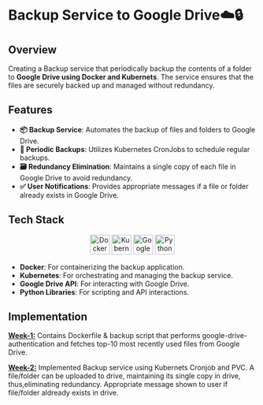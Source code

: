 # **Backup Service to Google Drive**☁️🔒
## **Overview**
Creating a Backup service that periodically backup the contents of a folder to **Google Drive using Docker and Kubernets**. The service ensures that the files are securely backed up and managed without redundancy.

## **Features**
- **📦 Backup Service**: Automates the backup of files and folders to Google Drive.
- **🔄 Periodic Backups**: Utilizes Kubernetes CronJobs to schedule regular backups.
- **🗃️ Redundancy Elimination**: Maintains a single copy of each file in Google Drive to avoid redundancy.
- **✅ User Notifications**: Provides appropriate messages if a file or folder already exists in Google Drive.
  
## **Tech Stack**
<p align="center">
  <img src="https://img.icons8.com/color/48/000000/docker.png" alt="Docker" width="40" height="40"/>
  <img src="https://img.icons8.com/color/48/000000/kubernetes.png" alt="Kubernetes" width="40" height="40"/>
  <img src="https://img.icons8.com/color/48/000000/google-drive.png" alt="Google Drive API" width="40" height="40"/>
  <img src="https://img.icons8.com/color/48/000000/python.png" alt="Python" width="40" height="40"/>
</p>

- **Docker**: For containerizing the backup application.
- **Kubernetes**: For orchestrating and managing the backup service.
- **Google Drive API**: For interacting with Google Drive.
- **Python Libraries**: For scripting and API interactions.

## **Implementation**
**[Week-1:](https://github.com/gantasrilaitha/Back-Up-Service-using-Docker-and-Kubernetes-CloudComputing/tree/main/week1)**
Contains Dockerfile & backup script that performs google-drive-authentication and fetches top-10 most recently used files from Google Drive.

**[Week-2:](https://github.com/gantasrilaitha/Back-Up-Service-using-Docker-and-Kubernetes-CloudComputing/tree/main/week2)**
Implemented Backup service using Kubernets Cronjob and PVC. A file/folder can be uploaded to drive, maintaining its single copy in drive, thus,eliminating redundancy.
Appropriate message shown to user if file/folder aldready exists in drive.
